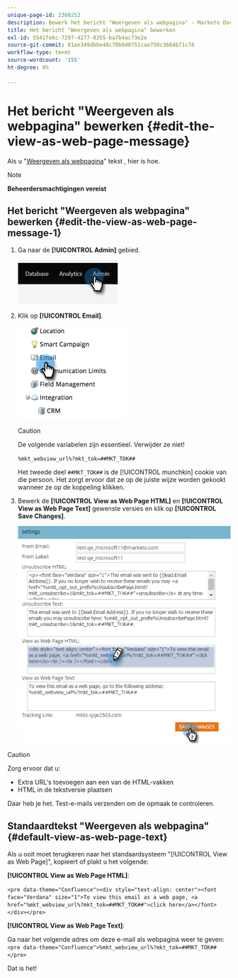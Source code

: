 ```yaml
---
unique-page-id: 2360253
description: Bewerk het bericht "Weergeven als webpagina" - Marketo Docs - Productdocumentatie
title: Het bericht "Weergeven als webpagina" bewerken
exl-id: 5541fe6c-7297-4277-8355-ba7b4ac73e2e
source-git-commit: 81ee349dbbe48c70b040751cae750c3684b71c78
workflow-type: tm+mt
source-wordcount: '155'
ht-degree: 0%

---
```


# Het bericht &quot;Weergeven als webpagina&quot; bewerken {#edit-the-view-as-web-page-message}

Als u &quot;[Weergeven als webpagina](/help/marketo/product-docs/email-marketing/general/functions-in-the-editor/add-a-view-as-web-page-link-to-an-email.md)&quot; tekst , hier is hoe.

>[!NOTE]
>
>**Beheerdersmachtigingen vereist**

## Het bericht &quot;Weergeven als webpagina&quot; bewerken {#edit-the-view-as-web-page-message-1}

1. Ga naar de **[!UICONTROL Admin]** gebied.

   ![](assets/edit-the-view-as-web-page-message-1.png)

1. Klik op **[!UICONTROL Email]**.

   ![](assets/edit-the-view-as-web-page-message-2.png)

   >[!CAUTION]
   >
   >De volgende variabelen zijn essentieel. Verwijder ze niet!
   >
   >`%mkt_webview_url%?mkt_tok=##MKT_TOK##`
   >
   >Het tweede deel `##MKT_TOK##` is de [!UICONTROL munchkin] cookie van die persoon. Het zorgt ervoor dat ze op de juiste wijze worden gekookt wanneer ze op de koppeling klikken.

1. Bewerk de **[!UICONTROL View as Web Page HTML]** en **[!UICONTROL View as Web Page Text]** gewenste versies en klik op **[!UICONTROL Save Changes]**.

   ![](assets/edit-the-view-as-web-page-message-3.png)

>[!CAUTION]
>
>Zorg ervoor dat u:
>
>* Extra URL&#39;s toevoegen aan een van de HTML-vakken
>* HTML in de tekstversie plaatsen


Daar heb je het. Test-e-mails verzenden om de opmaak te controleren.

## Standaardtekst &quot;Weergeven als webpagina&quot; {#default-view-as-web-page-text}

Als u ooit moet terugkeren naar het standaardsysteem &quot;[!UICONTROL View as Web Page]&quot;, kopieert of plakt u het volgende:

**[!UICONTROL View as Web Page HTML]**:

`<pre data-theme="Confluence"><div style="text-align: center"><font face="Verdana" size="1">To view this email as a web page, <a href="%mkt_webview_url%?mkt_tok=##MKT_TOK##">click here</a></font></div></pre>`

**[!UICONTROL View as Web Page Text]**:

Ga naar het volgende adres om deze e-mail als webpagina weer te geven:
`<pre data-theme="Confluence">%mkt_webview_url%?mkt_tok=##MKT_TOK##</pre>`

Dat is het!
